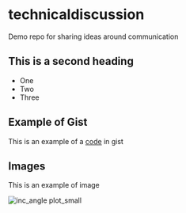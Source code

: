 # technicaldiscussion
Demo repo for sharing ideas around communication


## This is a second heading

  * One
  * Two
  * Three


## Example of Gist

This is an example of a [code](https://gist.github.com/gabrielfreire08/7199f27d0f2f7c83e7bb5693b289ba96) in gist

## Images

This is an example of image

![inc_angle plot_small](https://user-images.githubusercontent.com/83656500/193310903-d9ca7fbc-6127-4b99-8b1b-7580e5c9eb5c.jpg)
